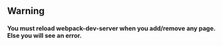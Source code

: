 ## Warning  
#### You must reload webpack-dev-server when you add/remove any page. Else you will see an error.